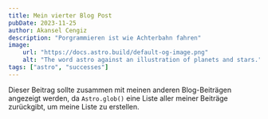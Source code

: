 ```yaml
---
title: Mein vierter Blog Post
pubDate: 2023-11-25
author: Akansel Cengiz
description: "Porgrammieren ist wie Achterbahn fahren"
image:
    url: "https://docs.astro.build/default-og-image.png"
    alt: "The word astro against an illustration of planets and stars."
tags: ["astro", "successes"]
---
```

Dieser Beitrag sollte zusammen mit meinen anderen Blog-Beiträgen angezeigt werden, da `Astro.glob()` eine Liste aller meiner Beiträge zurückgibt, um meine Liste zu erstellen.